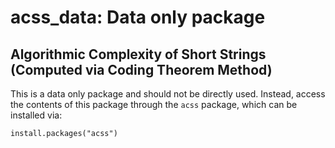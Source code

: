 acss_data: Data only package
=========

## Algorithmic Complexity of Short Strings (Computed via Coding Theorem Method)

This is a data only package and should not be directly used. Instead, access the contents of this package through the `acss` package, which can be installed via:

```
install.packages("acss")
```

